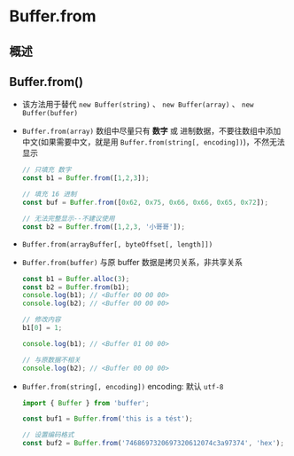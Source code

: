 # Buffer.from

## 概述

## Buffer.from()

+ 该方法用于替代 `new Buffer(string)` 、 `new Buffer(array)` 、 `new Buffer(buffer)`

+ `Buffer.from(array)` 数组中尽量只有 **数字** 或 进制数据，不要往数组中添加中文(如果需要中文，就是用 `Buffer.from(string[, encoding])`)，不然无法显示

  ```js
  // 只填充 数字
  const b1 = Buffer.from([1,2,3]);

  // 填充 16 进制
  const buf = Buffer.from([0x62, 0x75, 0x66, 0x66, 0x65, 0x72]);

  // 无法完整显示--不建议使用
  const b2 = Buffer.from([1,2,3, '小哥哥']);
  ```

+ `Buffer.from(arrayBuffer[, byteOffset[, length]])`

+ `Buffer.from(buffer)` 与原 buffer 数据是拷贝关系，非共享关系

  ```js
  const b1 = Buffer.alloc(3);
  const b2 = Buffer.from(b1);
  console.log(b1); // <Buffer 00 00 00>
  console.log(b2); // <Buffer 00 00 00>

  // 修改内容
  b1[0] = 1;

  console.log(b1); // <Buffer 01 00 00>

  // 与原数据不相关
  console.log(b2); // <Buffer 00 00 00>
  ```

+ `Buffer.from(string[, encoding])` encoding: 默认 `utf-8`

  ```js
  import { Buffer } from 'buffer';

  const buf1 = Buffer.from('this is a tést');

  // 设置编码格式
  const buf2 = Buffer.from('7468697320697320612074c3a97374', 'hex');
  ```

